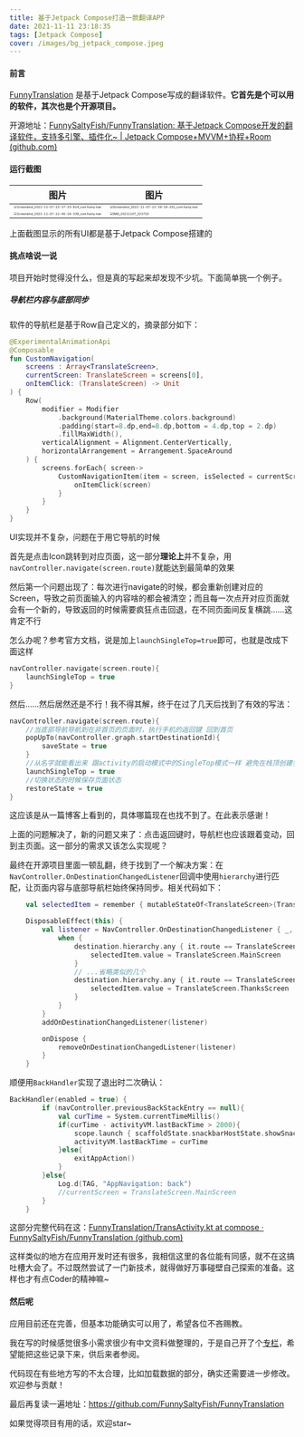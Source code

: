 ```yaml
---
title: 基于Jetpack Compose打造一款翻译APP
date: 2021-11-11 23:18:35
tags: [Jetpack Compose]
cover: /images/bg_jetpack_compose.jpeg
---
```



#### 前言

[FunnyTranslation](https://www.coolapk.com/apk/com.funny.translation) 是基于Jetpack Compose写成的翻译软件。**它首先是个可以用的软件，其次也是个开源项目。**

开源地址：[FunnySaltyFish/FunnyTranslation: 基于Jetpack Compose开发的翻译软件，支持多引擎、插件化~ | Jetpack Compose+MVVM+协程+Room (github.com)](https://github.com/FunnySaltyFish/FunnyTranslation)



#### 运行截图

| 图片                                                         | 图片                                                         |
| ------------------------------------------------------------ | ------------------------------------------------------------ |
| <img src="https://gitee.com/funnysaltyfish/blog-drawing-bed/raw/master/img/202111102032441.jpg" alt="Screenshot_2021-11-07-22-37-33-814_com.funny.tran" style="zoom:33%;" /> | <img src="https://gitee.com/funnysaltyfish/blog-drawing-bed/raw/master/img/202111102032313.jpg" alt="Screenshot_2021-11-07-22-39-18-201_com.funny.tran" style="zoom:33%;" /> |
| <img src="https://gitee.com/funnysaltyfish/blog-drawing-bed/raw/master/img/202111102033517.jpg" alt="Screenshot_2021-11-07-22-40-16-339_com.funny.tran" style="zoom:33%;" /> | <img src="https://gitee.com/funnysaltyfish/blog-drawing-bed/raw/master/img/202111102033976.jpg" alt="IMG_20211107_223720" style="zoom:33%;" /> |



上面截图显示的所有UI都是基于Jetpack Compose搭建的



#### 挑点啥说一说

项目开始时觉得没什么，但是真的写起来却发现不少坑。下面简单挑一个例子。



##### 导航栏内容与底部同步

软件的导航栏是基于Row自己定义的，摘录部分如下：



```kotlin
@ExperimentalAnimationApi
@Composable
fun CustomNavigation(
    screens : Array<TranslateScreen>,
    currentScreen: TranslateScreen = screens[0],
    onItemClick: (TranslateScreen) -> Unit
) {
    Row(
        modifier = Modifier
            .background(MaterialTheme.colors.background)
            .padding(start=8.dp,end=8.dp,bottom = 4.dp,top = 2.dp)
            .fillMaxWidth(),
        verticalAlignment = Alignment.CenterVertically,
        horizontalArrangement = Arrangement.SpaceAround
    ) {
        screens.forEach{ screen->
            CustomNavigationItem(item = screen, isSelected = currentScreen==screen) {
                onItemClick(screen)
            }
        }
    }
}
```

UI实现并不复杂，问题在于用它导航的时候

首先是点击Icon跳转到对应页面，这一部分**理论上**并不复杂，用`navController.navigate(screen.route)`就能达到最简单的效果

然后第一个问题出现了：每次进行navigate的时候，都会重新创建对应的Screen，导致之前页面输入的内容啥的都会被清空；而且每一次点开对应页面就会有一个新的，导致返回的时候需要疯狂点击回退，在不同页面间反复横跳……这肯定不行

怎么办呢？参考官方文档，说是加上`launchSingleTop=true`即可，也就是改成下面这样

```kotlin
navController.navigate(screen.route){
    launchSingleTop = true
}
```

然后……然后居然还是不行！我不得其解，终于在过了几天后找到了有效的写法：

```kotlin
navController.navigate(screen.route){
	//当底部导航导航到在非首页的页面时，执行手机的返回键 回到首页
	popUpTo(navController.graph.startDestinationId){
		saveState = true
	}
    //从名字就能看出来 跟activity的启动模式中的SingleTop模式一样 避免在栈顶创建多个实例
    launchSingleTop = true
    //切换状态的时候保存页面状态
    restoreState = true
}
```

这应该是从一篇博客上看到的，具体哪篇现在也找不到了。在此表示感谢！



上面的问题解决了，新的问题又来了：点击返回键时，导航栏也应该跟着变动，回到主页面。这一部分的需求又该怎么实现呢？

最终在开源项目里面一顿乱翻，终于找到了一个解决方案：在`NavController.OnDestinationChangedListener`回调中使用`hierarchy`进行匹配，让页面内容与底部导航栏始终保持同步。相关代码如下：

```kotlin
	val selectedItem = remember { mutableStateOf<TranslateScreen>(TranslateScreen.MainScreen) }

    DisposableEffect(this) {
        val listener = NavController.OnDestinationChangedListener { _, destination, _ ->
            when {
                destination.hierarchy.any { it.route == TranslateScreen.MainScreen.route } -> {
                    selectedItem.value = TranslateScreen.MainScreen
                }
                // ...省略类似的几个
                destination.hierarchy.any { it.route == TranslateScreen.ThanksScreen.route } -> {
                    selectedItem.value = TranslateScreen.ThanksScreen
                }
            }
        }
        addOnDestinationChangedListener(listener)

        onDispose {
            removeOnDestinationChangedListener(listener)
        }
    }
```

顺便用`BackHandler`实现了退出时二次确认：

```kotlin
BackHandler(enabled = true) {
        if (navController.previousBackStackEntry == null){
            val curTime = System.currentTimeMillis()
            if(curTime - activityVM.lastBackTime > 2000){
                scope.launch { scaffoldState.snackbarHostState.showSnackbar(FunnyApplication.resources.getString(R.string.snack_quit)) }
                activityVM.lastBackTime = curTime
            }else{
                exitAppAction()
            }
        }else{
            Log.d(TAG, "AppNavigation: back")
            //currentScreen = TranslateScreen.MainScreen
        }
    }
```

这部分完整代码在这：[FunnyTranslation/TransActivity.kt at compose · FunnySaltyFish/FunnyTranslation (github.com)](https://github.com/FunnySaltyFish/FunnyTranslation/blob/compose/translate/src/main/java/com/funny/translation/translate/TransActivity.kt)



这样类似的地方在应用开发时还有很多，我相信这里的各位能有同感，就不在这搞吐槽大会了。不过既然尝试了一门新技术，就得做好万事碰壁自己探索的准备。这样也才有点Coder的精神嘛~



#### 然后呢

应用目前还在完善，但基本功能确实可以用了，希望各位不吝赐教。

我在写的时候感觉很多小需求很少有中文资料做整理的，于是自己开了个[专栏](https://juejin.cn/column/7024350372680433672)，希望能把这些记录下来，供后来者参阅。



代码现在有些地方写的不太合理，比如加载数据的部分，确实还需要进一步修改。欢迎参与贡献！

最后再复读一遍地址：https://github.com/FunnySaltyFish/FunnyTranslation

如果觉得项目有用的话，欢迎star~